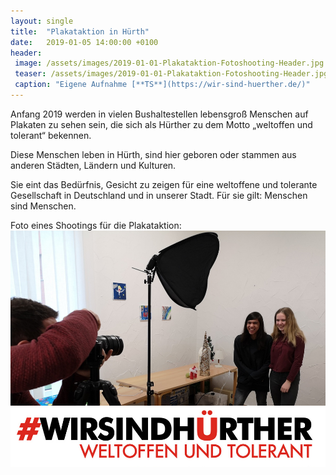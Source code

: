 ```yaml
---
layout: single
title:  "Plakataktion in Hürth"
date:   2019-01-05 14:00:00 +0100
header:
 image: /assets/images/2019-01-01-Plakataktion-Fotoshooting-Header.jpg
 teaser: /assets/images/2019-01-01-Plakataktion-Fotoshooting-Header.jpg
 caption: "Eigene Aufnahme [**TS**](https://wir-sind-huerther.de/)"
---
```

Anfang 2019 werden in vielen Bushaltestellen lebensgroß Menschen auf Plakaten zu sehen sein, die sich als Hürther zu dem Motto „weltoffen und tolerant“ bekennen. 

Diese Menschen leben in Hürth, sind hier geboren oder stammen aus anderen Städten, Ländern und Kulturen. 

Sie eint das Bedürfnis, Gesicht zu zeigen für eine weltoffene und tolerante Gesellschaft in Deutschland und in unserer Stadt. Für sie gilt: Menschen sind Menschen.

Foto eines Shootings für die Plakataktion:
![Plakataktion Fotoshooting](/assets/images/2019-01-01-Plakataktion-Fotoshooting.jpg)



